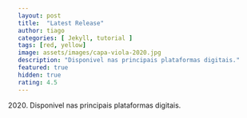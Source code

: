 ```yaml
---
layout: post
title:  "Latest Release"
author: tiago
categories: [ Jekyll, tutorial ]
tags: [red, yellow]
image: assets/images/capa-viola-2020.jpg
description: "Disponivel nas principais plataformas digitais."
featured: true
hidden: true
rating: 4.5
---
```


2020. Disponivel nas principais plataformas digitais.

